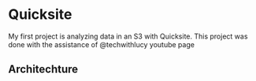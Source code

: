 # Quicksite
My first project is analyzing data in an S3 with Quicksite.
This project was done with the assistance of @techwithlucy youtube page

## Architechture
